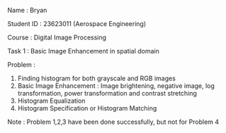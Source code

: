 Name : Bryan 

Student ID : 23623011 (Aerospace Engineering)

Course : Digital Image Processing

Task 1 : Basic Image Enhancement in spatial domain

Problem : 
1. Finding histogram for both grayscale and RGB images
2. Basic Image Enhancement : Image brightening, negative image, log transformation, power transformation and contrast stretching
3. Histogram Equalization
4. Histogram Specification or Histogram Matching

Note : Problem 1,2,3 have been done successfully, but not for Problem 4
